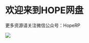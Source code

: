 # 欢迎来到HOPE网盘

更多资源请关注微信公众号：HopeRP

![](http://tsvis.cdn.bcebos.com/2022/05/1653105851-96c25809a11fe75.jpg)


